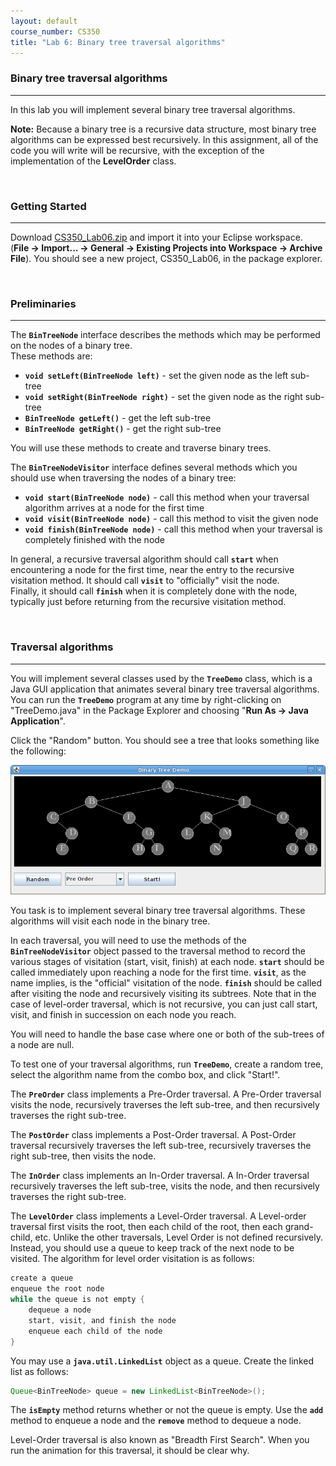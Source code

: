 ```yaml
---
layout: default
course_number: CS350
title: "Lab 6: Binary tree traversal algorithms"
---
```



### Binary tree traversal algorithms

--- --- --- --- --- --- --- --- --- --- --- --- --- --- --- --- --- --- --- --- --- --- --- ---

In this lab you will implement several binary tree traversal algorithms.

**Note:** Because a binary tree is a recursive data structure, most binary tree algorithms can be expressed best 
recursively.  In this assignment, all of the code you will write will be recursive, with the exception of the 
implementation of the **LevelOrder** class.



<br>

### Getting Started

--- --- --- --- --- --- --- --- --- --- --- --- --- --- --- --- --- --- --- --- --- --- --- ---

Download [CS350_Lab06.zip](CS350_Lab06.zip) and import it into your Eclipse workspace.  
(**File → Import... → General → Existing Projects into Workspace → Archive File**).  You should see a new project, 
CS350_Lab06, in the package explorer.



<br>

### Preliminaries

--- --- --- --- --- --- --- --- --- --- --- --- --- --- --- --- --- --- --- --- --- --- --- ---

The **```BinTreeNode```** interface describes the methods which may be performed on the nodes of a binary tree.  
These methods are:

* **```void setLeft(BinTreeNode left)```** - set the given node as the left sub-tree
* **```void setRight(BinTreeNode right)```** - set the given node as the right sub-tree
* **```BinTreeNode getLeft()```** - get the left sub-tree
* **```BinTreeNode getRight()```** - get the right sub-tree


You will use these methods to create and traverse binary trees.

The **```BinTreeNodeVisitor```** interface defines several methods which you should use when traversing the nodes of 
a binary tree:

* **```void start(BinTreeNode node)```** - call this method when your traversal algorithm arrives at a node for the first time
* **```void visit(BinTreeNode node)```** - call this method to visit the given node
* **```void finish(BinTreeNode node)```** - call this method when your traversal is completely finished with the node


In general, a recursive traversal algorithm should call **```start```** when encountering a node for the first time, 
near the entry to the recursive visitation method.  It should call **```visit```** to "officially" visit the node.  
Finally, it should call **```finish```** when it is completely done with the node, typically just before returning from 
the recursive visitation method.



<br>

### Traversal algorithms

--- --- --- --- --- --- --- --- --- --- --- --- --- --- --- --- --- --- --- --- --- --- --- ---

You will implement several classes used by the **```TreeDemo```** class, which is a Java GUI application that animates 
several binary tree traversal algorithms.  You can run the **```TreeDemo```** program at any time by right-clicking on 
"TreeDemo.java" in the Package Explorer and choosing "**Run As → Java Application**".

Click the "Random" button.  You should see a tree that looks something like the following:

![image](images/bintree-random.png)

You task is to implement several binary tree traversal algorithms.  These algorithms will visit each node in the 
binary tree.

In each traversal, you will need to use the methods of the **```BinTreeNodeVisitor```** object passed to the traversal 
method to record the various stages of visitation (start, visit, finish) at each node.  **```start```** should be called 
immediately upon reaching a node for the first time.  **```visit```**, as the name implies, is the "official" visitation 
of the node.  **```finish```** should be called after visiting the node and recursively visiting its subtrees.  Note 
that in the case of level-order traversal, which is not recursive, you can just call start, visit, and finish in 
succession on each node you reach.

You will need to handle the base case where one or both of the sub-trees of a node are null.

To test one of your traversal algorithms, run **```TreeDemo```**, create a random tree, select the algorithm name from 
the combo box, and click "Start!".

The **```PreOrder```** class implements a Pre-Order traversal.  A Pre-Order traversal visits the node, recursively 
traverses the left sub-tree, and then recursively traverses the right sub-tree.

The **```PostOrder```** class implements a Post-Order traversal.  A Post-Order traversal recursively traverses the left 
sub-tree, recursively traverses the right sub-tree, then visits the node.

The **```InOrder```** class implements an In-Order traversal.  A In-Order traversal recursively traverses the left 
sub-tree, visits the node, and then recursively traverses the right sub-tree.

The **```LevelOrder```** class implements a Level-Order traversal.  A Level-order traversal first visits the root, then 
each child of the root, then each grand-child, etc.  Unlike the other traversals, Level Order is not defined recursively.  
Instead, you should use a queue to keep track of the next node to be visited.  The algorithm for level order visitation 
is as follows:


```java
create a queue
enqueue the root node
while the queue is not empty {
    dequeue a node
    start, visit, and finish the node
    enqueue each child of the node
}
```


You may use a **```java.util.LinkedList```** object as a queue.  Create the linked list as follows:

```java
Queue<BinTreeNode> queue = new LinkedList<BinTreeNode>();
```


The **```isEmpty```** method returns whether or not the queue is empty.  Use the **```add```** method to enqueue a node 
and the **```remove```** method to dequeue a node.

Level-Order traversal is also known as "Breadth First Search".  When you run the animation for this traversal, it 
should be clear why.

